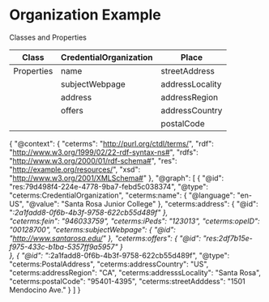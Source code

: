# Organization Example
Classes and Properties

| Class	       	| CredentialOrganization| Place  	|
| ------------- |---------------------	| -----		|
|Properties	|name			|streetAddress	|
|    		|subjectWebpage		|addressLocality|	
|    		|address       	 	|addressRegion	|	
|    		|offers	       	 	|addressCountry	|	
|		|	       	 	|postalCode	|



{
  "@context": {
    "ceterms": "http://purl.org/ctdl/terms/",
    "rdf": "http://www.w3.org/1999/02/22-rdf-syntax-ns#",
    "rdfs": "http://www.w3.org/2000/01/rdf-schema#",
    "res": "http://example.org/resources/",
    "xsd": "http://www.w3.org/2001/XMLSchema#"
  },
  "@graph": [
    {
      "@id": "res:79d498f4-224e-4778-9ba7-febd5c038374",
      "@type": "ceterms:CredentialOrganization",
      "ceterms:name": {
        "@language": "en-US",
        "@value": "Santa Rosa Junior College"
      },
      "ceterms:address": {
        "@id": "_:2a1fadd8-0f6b-4b3f-9758-622cb55d489f"
      },      
      "ceterms:fein": "946033759",
      "ceterms:iPeds": "123013",
      "ceterms:opeID": "00128700",
      "ceterms:subjectWebpage": {
        "@id": "http://www.santarosa.edu/"
      },
      "ceterms:offers": {
        "@id": "res:2df7b15e-f975-433c-b1ba-5357ff9a5957"
      }      
    },
    {
      "@id": "_:2a1fadd8-0f6b-4b3f-9758-622cb55d489f",
      "@type": "ceterms:PostalAddress",
      "ceterms:addressCountry": "US",
      "ceterms:addressRegion": "CA",
      "ceterms:addresssLocality": "Santa Rosa",
      "ceterms:postalCode": "95401-4395",
      "ceterms:streetAdddess": "1501 Mendocino Ave."
    }
  ]
}


